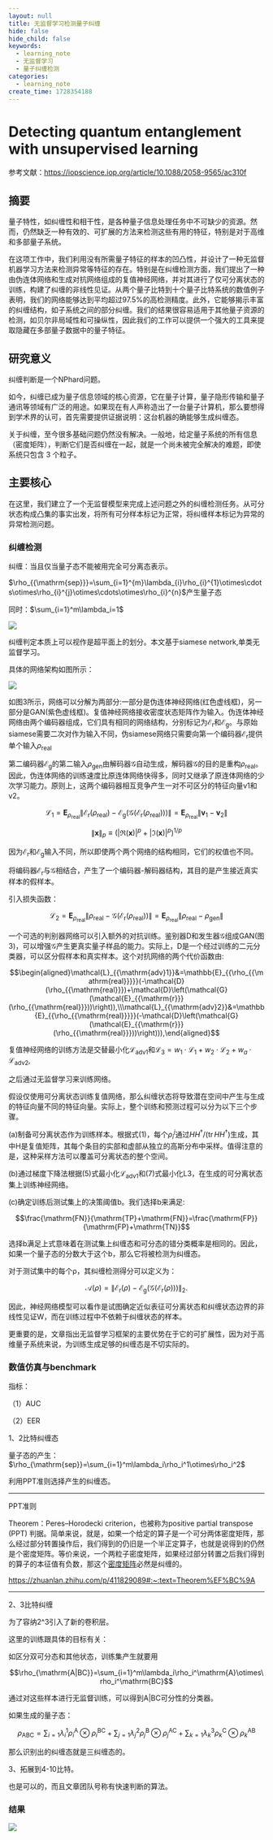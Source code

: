 ```yaml
---
layout: null
title: 无监督学习检测量子纠缠
hide: false
hide_child: false
keywords:
  - learning_note
  - 无监督学习
  - 量子纠缠检测
categories:
  - learning_note
create_time: 1728354188
---
```



# Detecting quantum entanglement with unsupervised learning

参考文献：https://iopscience.iop.org/article/10.1088/2058-9565/ac310f

## 摘要

量子特性，如纠缠性和相干性，是各种量子信息处理任务中不可缺少的资源。然而，仍然缺乏一种有效的、可扩展的方法来检测这些有用的特征，特别是对于高维和多部量子系统。

在这项工作中，我们利用没有所需量子特征的样本的凹凸性，并设计了一种无监督机器学习方法来检测异常等特征的存在。特别是在纠缠检测方面，我们提出了一种由伪连体网络和生成对抗网络组成的复值神经网络，并对其进行了仅可分离状态的训练，构建了纠缠的非线性见证。从两个量子比特到十个量子比特系统的数值例子表明，我们的网络能够达到平均超过97.5%的高检测精度。此外，它能够揭示丰富的纠缠结构，如子系统之间的部分纠缠。我们的结果很容易适用于其他量子资源的检测，如贝尔非局域性和可操纵性，因此我们的工作可以提供一个强大的工具来提取隐藏在多部量子数据中的量子特征。

## 研究意义

纠缠判断是一个NPhard问题。

如今，纠缠已成为量子信息领域的核心资源，它在量子计算，量子隐形传输和量子通讯等领域有广泛的用途。如果现在有人声称造出了一台量子计算机，那么要想得到学术界的认可，首先需要提供证据说明：这台机器的确能够生成纠缠态。

关于纠缠，至今很多基础问题仍然没有解决。一般地，给定量子系统的所有信息（密度矩阵），判断它们是否纠缠在一起，就是一个尚未被完全解决的难题，即使系统只包含 3 个粒子。

## 主要核心

在这里，我们建立了一个无监督模型来完成上述问题之外的纠缠检测任务。从可分状态构成凸集的事实出发，将所有可分样本标记为正常，将纠缠样本标记为异常的异常检测问题。

### 纠缠检测

纠缠：当且仅当量子态不能被用完全可分离态表示。

$\rho_{{\mathrm{sep}}}=\sum_{i=1}^{m}\lambda_{i}\rho_{i}^{1}\otimes\cdots\otimes\rho_{i}^{j}\otimes\cdots\otimes\rho_{i}^{n}$产生量子态

同时：$\sum_{i=1}^m\lambda_i=1$

<img src="/assets/GrL2bTR0DoBVhExYZZ0cHiYQnrc.bmp" src-width="1845" class="markdown-img m-auto" src-height="926" align="center"/>

纠缠判定本质上可以视作是超平面上的划分。本文基于siamese network,单类无监督学习。

具体的网络架构如图所示：

<img src="/assets/AwMTbqX9Voy4khx8sxpcAr7Qnug.bmp" src-width="1837" class="markdown-img m-auto" src-height="1164" align="center"/>

如图3所示，网络可以分解为两部分:一部分是伪连体神经网络(红色虚线框)，另一部分是GAN(紫色虚线框)。复值神经网络接收密度状态矩阵作为输入。伪连体神经网络由两个编码器组成，它们具有相同的网络结构，分别标记为$\mathcal{E}_\mathrm{r}$和$\mathcal{E}_\mathrm{g}$。与原始siamese需要二次对作为输入不同，伪siamese网络只需要向第一个编码器$\mathcal{E}_\mathrm{r}$提供单个输入$\rho_{\mathrm{real}}$

第二编码器$\mathcal{E}_\mathrm{g}$的第二输入$\rho_{\mathrm{gen}}$由解码器$\mathcal{G}$自动生成，解码器$\mathcal{G}$的目的是重构$\rho_{\mathrm{real}}$。因此，伪连体网络的训练速度比原连体网络快得多，同时又继承了原连体网络的少次学习能力。原则上，这两个编码器相互竞争产生一对不可区分的特征向量v1和v2。

$$\mathcal{L}_1=\mathbf{E}_{\rho_{\mathrm{real}}}\|\mathcal{E}_{\mathrm{r}}(\rho_{\mathrm{real}})-\mathcal{E}_{\mathrm{g}}(\mathcal{G}(\mathcal{E}_{\mathrm{r}}(\rho_{\mathrm{real}})))\|=\mathbf{E}_{\rho_{\mathrm{real}}}\|\boldsymbol{v}_1-\boldsymbol{v}_2\|$$

$$\|\boldsymbol{x}\|_p\equiv(|\mathfrak{R}(\boldsymbol{x})|^p+|\mathfrak{I}(\boldsymbol{x})|^p)^{1/p}$$

因为$\mathcal{E}_\mathrm{r}$和$\mathcal{E}_\mathrm{g}$输入不同，所以即使两个两个网络的结构相同，它们的权值也不同。

将编码器$\mathcal{E}_\mathrm{r}$与$\mathcal{G}$相结合，产生了一个编码器-解码器结构，其目的是产生接近真实样本的假样本。

引入损失函数：

$$\mathcal{L}_{2}=\mathbf{E}_{{\rho_{{\mathrm{real}}}}}\|\rho_{{\mathrm{real}}}-\mathcal{G}(\mathcal{E}_{{\mathrm{r}}}(\rho_{{\mathrm{real}}}))\|=\mathbf{E}_{{\rho_{{\mathrm{real}}}}}\|\rho_{{\mathrm{real}}}-\rho_{{\mathrm{gen}}}\|$$

一个可选的判别器网络可以引入额外的对抗训练。鉴别器D和发生器$\mathcal{G}$组成GAN(图3)，可以增强$\mathcal{G}$产生更真实量子样品的能力。实际上，D是一个经过训练的二元分类器，可以区分假样本和真实样本。这个对抗网络的两个代价函数由:

$$\begin{aligned}\mathcal{L}_{{\mathrm{adv}1}}&=\mathbb{E}_{{\rho_{{\mathrm{real}}}}}(-\mathcal{D}(\rho_{{\mathrm{real}}})+\mathcal{D}\left(\mathcal{G}(\mathcal{E}_{{\mathrm{r}}}(\rho_{{\mathrm{real}}}))\right)),\\\mathcal{L}_{{\mathrm{adv}2}}&=\mathbb{E}_{{\rho_{{\mathrm{real}}}}}(-\mathcal{D}\left(\mathcal{G}(\mathcal{E}_{{\mathrm{r}}}(\rho_{{\mathrm{real}}}))\right))),\end{aligned}$$

复值神经网络的训练方法是交替最小化$\mathcal{L}_{{\mathrm{adv}1}}$和$\mathcal{L}_3=w_1\cdot\mathcal{L}_1+w_2\cdot\mathcal{L}_2+w_a\cdot\mathcal{L}_{\mathrm{adv}2},$

之后通过无监督学习来训练网络。

假设仅使用可分离状态训练复值网络，那么纠缠状态将导致潜在空间中产生与生成的特征向量不同的特征向量。实际上，整个训练和预测过程可以分为以下三个步骤。

(a)制备可分离状态作为训练样本。根据式(1)，每个$\rho_i^j$通过$HH^\dagger/(\operatorname{tr}HH^\dagger)$生成，其中H是复值矩阵，其每个条目的实部和虚部从独立的高斯分布中采样。值得注意的是，这种采样方法可以覆盖可分离状态的整个空间。

(b)通过梯度下降法根据(5)式最小化$\mathcal{L}_{{\mathrm{adv}1}}$和(7)式最小化L3，在生成的可分离状态集上训练神经网络。

(c)确定训练后测试集上的决策阈值b。我们选择b来满足:

$$\frac{\mathrm{FN}}{\mathrm{TP}+\mathrm{FN}}=\frac{\mathrm{FP}}{\mathrm{FP}+\mathrm{TN}}$$

选择b满足上式意味着在测试集上纠缠态和可分态的错分类概率是相同的。因此，如果一个量子态的分数大于这个b，那么它将被检测为纠缠态。

对于测试集中的每个ρ，其纠缠检测得分可以定义为：

$$\mathcal{A}(\rho)=\left\|\mathcal{E}_\mathrm{r}(\rho)-\mathcal{E}_\mathrm{g}(\mathcal{G}(\mathcal{E}_\mathrm{r}(\rho)))\right\|_2.$$

因此，神经网络模型可以看作是试图确定近似表征可分离状态和纠缠状态边界的非线性见证W，而在训练过程中不依赖于纠缠状态的样本。

更重要的是，文章指出无监督学习框架的主要优势在于它的可扩展性，因为对于高维量子系统来说，为训练生成足够的纠缠态是不切实际的。

### 数值仿真与benchmark

指标：

（1）AUC

（2）EER

1、2比特纠缠态

量子态的产生：$\rho_{\mathrm{sep}}=\sum_{i=1}^m\lambda_i\rho_i^1\otimes\rho_i^2$

利用PPT准则选择产生的纠缠态。

---

PPT准则

Theorem：Peres–Horodecki criterion，也被称为positive partial transpose (PPT) 判据。简单来说，就是，如果一个给定的算子是一个可分两体密度矩阵，那么经过部分转置操作后，我们得到的仍旧是一个半正定算子，也就是说得到的仍然是个密度矩阵。等价来说，一个两粒子密度矩阵，如果经过部分转置之后我们得到的算子的本征值有负数，那这个[密度矩阵](https://zhida.zhihu.com/search?content_id=179647566&content_type=Article&match_order=6&q=%E5%AF%86%E5%BA%A6%E7%9F%A9%E9%98%B5&zhida_source=entity)必然是纠缠的。

https://zhuanlan.zhihu.com/p/411829089#:~:text=Theorem%EF%BC%9A

---

2、3比特纠缠

为了容纳2^3引入了新的卷积层。

这里的训练跟具体的目标有关：

如区分双可分态和其他状态，训练集产生就要用

$$\rho_{\mathrm{A|BC}}=\sum_{i=1}^m\lambda_i\rho_i^\mathrm{A}\otimes\rho_i^\mathrm{BC}$$

通过对这些样本进行无监督训练，可以得到A|BC可分性的分类器。

如果生成的量子态：

$$\rho_{\mathrm{ABC}}=\sum_{i=1}\lambda_i^1\rho_i^\mathrm{A}\otimes\rho_i^\mathrm{BC}+\sum_{j=1}\lambda_j^2\rho_j^\mathrm{B}\otimes\rho_j^\mathrm{AC}+\sum_{k=1}\lambda_k^3\rho_k^\mathrm{C}\otimes\rho_k^\mathrm{AB}$$

那么识别出的纠缠态就是三纠缠态的。

3、拓展到4-10比特。

也是可以的，而且文章团队号称有快速判断的算法。

### 结果

<img src="/assets/B4XKbOHXAoKsETxx9gkcGwHBnae.bmp" src-width="917" class="markdown-img m-auto" src-height="1084" align="center"/>

